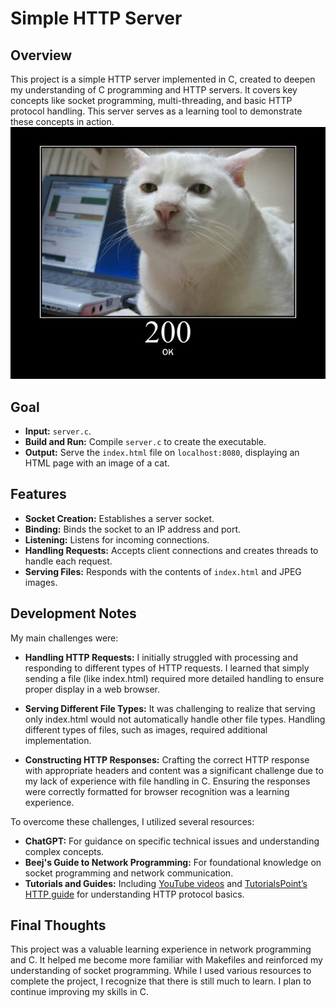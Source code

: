 # Simple HTTP Server

## Overview

This project is a simple HTTP server implemented in C, created to deepen my understanding of C programming and HTTP servers. It covers key concepts like socket programming, multi-threading, and basic HTTP protocol handling. This server serves as a learning tool to demonstrate these concepts in action.
![Cat 200 OK Image](ok.jpg)

## Goal

- **Input:** `server.c`.
- **Build and Run:** Compile `server.c` to create the executable.
- **Output:** Serve the `index.html` file on `localhost:8080`, displaying an HTML page with an image of a cat.

## Features

- **Socket Creation:** Establishes a server socket.
- **Binding:** Binds the socket to an IP address and port.
- **Listening:** Listens for incoming connections.
- **Handling Requests:** Accepts client connections and creates threads to handle each request.
- **Serving Files:** Responds with the contents of `index.html` and JPEG images.

## Development Notes

My main challenges were:

- **Handling HTTP Requests:** I initially struggled with processing and responding to different types of HTTP requests. I learned that simply sending a file (like index.html) required more detailed handling to ensure proper display in a web browser. 

- **Serving Different File Types:** It was challenging to realize that serving only index.html would not automatically handle other file types. Handling different types of files, such as images, required additional implementation. 

- **Constructing HTTP Responses:** Crafting the correct HTTP response with appropriate headers and content was a significant challenge due to my lack of experience with file handling in C. Ensuring the responses were correctly formatted for browser recognition was a learning experience. 

To overcome these challenges, I utilized several resources:
- **ChatGPT:** For guidance on specific technical issues and understanding complex concepts.
- **Beej's Guide to Network Programming:** For foundational knowledge on socket programming and network communication.
- **Tutorials and Guides:** Including [YouTube videos](https://www.youtube.com/watch?v=mStnzIEprH8) and [TutorialsPoint’s HTTP guide](https://www.tutorialspoint.com/http/index.htm) for understanding HTTP protocol basics.

## Final Thoughts

This project was a valuable learning experience in network programming and C. It helped me become more familiar with Makefiles and reinforced my understanding of socket programming. While I used various resources to complete the project, I recognize that there is still much to learn. I plan to continue improving my skills in C.
